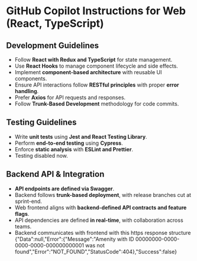 # GitHub Copilot Instructions for Web (React, TypeScript)

## **Development Guidelines**

- Follow **React with Redux and TypeScript** for state management.
- Use **React Hooks** to manage component lifecycle and side effects.
- Implement **component-based architecture** with reusable UI components.
- Ensure API interactions follow **RESTful principles** with proper **error handling**.
- Prefer **Axios** for API requests and responses.
- Follow **Trunk-Based Development** methodology for code commits.

## **Testing Guidelines**

- Write **unit tests** using **Jest and React Testing Library**.
- Perform **end-to-end testing** using **Cypress**.
- Enforce **static analysis** with **ESLint and Prettier**.
- Testing disabled now.

## **Backend API & Integration**

- **API endpoints are defined via Swagger**.
- Backend follows **trunk-based deployment**, with release branches cut at sprint-end.
- Web frontend aligns with **backend-defined API contracts and feature flags**.
- API dependencies are defined **in real-time**, with collaboration across teams.
- Backend communicates with frontend with this https response structure
  {"Data":null,"Error":{"Message":"Amenity with ID 00000000-0000-0000-0000-000000000001 was not found","Error":"NOT_FOUND","StatusCode":404},"Success":false}

